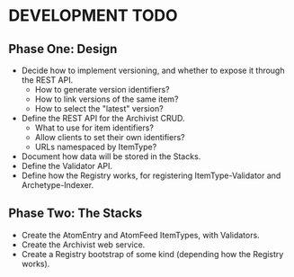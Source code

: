 DEVELOPMENT TODO
================

Phase One: Design
---------------------
* Decide how to implement versioning, and whether to expose it through the REST
  API.
    * How to generate version identifiers?
    * How to link versions of the same item?
    * How to select the "latest" version?
* Define the REST API for the Archivist CRUD.
    * What to use for item identifiers?
    * Allow clients to set their own identifiers?
    * URLs namespaced by ItemType?
* Document how data will be stored in the Stacks.
* Define the Validator API.
* Define how the Registry works, for registering ItemType-Validator and
  Archetype-Indexer.

Phase Two: The Stacks
---------------------
* Create the AtomEntry and AtomFeed ItemTypes, with Validators.
* Create the Archivist web service.
* Create a Registry bootstrap of some kind (depending how the Registry works).

